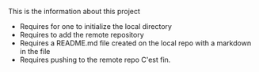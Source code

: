 This is the information about this project
- Requires for one to initialize the local directory
- Requires to add the remote repository
- Requires a README.md file created on the local repo with a markdown in the file 
- Requires pushing to the remote repo
C'est fin.

